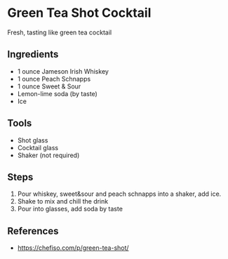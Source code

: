 Green Tea Shot Cocktail
======
Fresh, tasting like green tea cocktail

## Ingredients
* 1 ounce Jameson Irish Whiskey
* 1 ounce Peach Schnapps
* 1 ounce Sweet & Sour
* Lemon-lime soda (by taste)
* Ice

## Tools
* Shot glass
* Cocktail glass
* Shaker (not required)

## Steps
1. Pour whiskey, sweet&sour and peach schnapps into a shaker, add ice.
2. Shake to mix and chill the drink
3. Pour into glasses, add soda by taste

## References
* https://chefiso.com/p/green-tea-shot/

